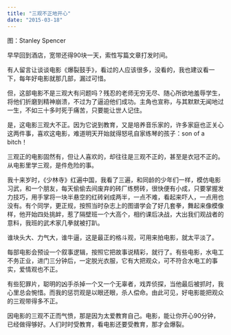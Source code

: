 ```yaml
---
title: "三观不正地开心"
date: "2015-03-18"
---
```


图：Stanley Spencer

早早回到酒店，宽带还得90块一天，索性写篇文章打发时间。

有人留言让谈谈电影《爆裂鼓手》，看过的人应该很多，没看的，我也建议看一下，每年好电影就那几部，漏过可惜。

但，这部电影不是三观大有问题吗？残忍的老师无穷无尽、随心所欲地羞辱学生，将他们折磨到精神崩溃，不过为了逼迫他们成功。主角也宣称，与其默默无闻地过一生，不如三十多时死于痛苦，只要能让世人记住。

是，这电影三观大不正。因为它说到教育，又是培养音乐家的，许多家庭也正关心这两件事，喜欢这电影，难道明天开始就得怒吼自家练琴的孩子：son of a bitch！

三观正的电影固然有，但让人喜欢的，却往往是三观不正的，甚至是衣冠不正的。从电影里学三观，是件危险的事。

我十来岁时，《少林寺》红遍中国，我看了三遍，和同龄的少年们一样，模仿电影习武，和一个朋友，每天偷偷去间废弃的砖厂练劈砖，很快便有小成，只要掌握发力技巧，用手掌将一块半悬空的红砖剁成两半，一点不难，看起来吓人，一点用也没有。有个同学，更正规，按照当时杂志上的图谱学会了好几套拳，舞起来像模像样，他开始四处挑衅，惹了隔壁班一个大高个，相约课后决战，大出我们观战者的意料，我班的武术家几拳就被打趴。

谁块头大、力气大，谁牛逼，这是最正的格斗观，可用来拍电影，就太平淡了。

每部电影会预设一个叙事逻辑，按照它把故事说精彩，就行了。有些电影，水电工不务正业，进门三分钟后，一定脱光衣服，它有大把观众，可不符合水电工的事实，爱情观也不正。

有些犯罪片，聪明的凶手杀掉一个又一个无辜者，戏弄侦探，当他最后被抓时，我心里总会惋惜。而我的惩罚观是以眼还眼，杀人偿命。由此可见，好电影能把观众的三观带得多不正。

因电影的三观不正而气愤，那是因为太爱教育自己。电影，能让你开心90分钟，已经做得够好。人们时时受教育，看电影还要受教育，那才会爆裂。
